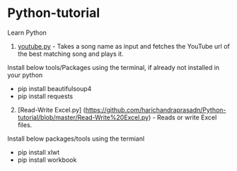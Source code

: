 # Python-tutorial
Learn Python

1. [youtube.py](https://github.com/harichandraprasadn/Python-tutorial/blob/master/Play%20from%20Youtube.py) - Takes a song name as input and fetches the YouTube url of the best matching song and plays it. 

Install below tools/Packages using the terminal, if already not installed in your python

- pip install beautifulsoup4
- pip install requests

2. [Read-Write Excel.py] (https://github.com/harichandraprasadn/Python-tutorial/blob/master/Read-Write%20Excel.py) - Reads or write Excel files.

Install below packages/tools using the termianl

- pip install xlwt
- pip install workbook
